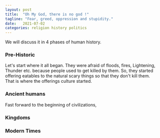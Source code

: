 ```yaml
---
layout: post
title:  "Oh My God, there is no god !"
tagline: "Fear, greed, oppression and stupidity."
date:   2021-07-02
categories: religion history politics
---
```


We will discuss it in 4 phases of human history.

### Pre-Historic

<p>
    Let's start where it all began. They were afraid of floods, fires, Lightening, Thunder etc. because people used to get killed by them. So, they started offering eatables to the natural scary things so that they don't kill them. That is where the offerings culture started.
</p>

### Ancient humans

<p>
    Fast forward to the beginning of civilizations, 
</p>

### Kingdoms

### Modern Times
